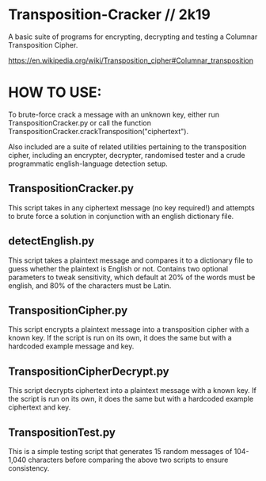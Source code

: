 # Transposition-Cracker // 2k19
                                                  
A basic suite of programs for encrypting, decrypting and testing a Columnar Transposition Cipher.

https://en.wikipedia.org/wiki/Transposition_cipher#Columnar_transposition 

# HOW TO USE:

To brute-force crack a message with an unknown key, either run TranspositionCracker.py or call the function TranspositionCracker.crackTransposition("ciphertext").

Also included are a suite of related utilities pertaining to the transposition cipher, including an encrypter, decrypter, randomised tester and a crude programmatic english-language detection setup.

  TranspositionCracker.py
 ----------------------
 This script takes in any ciphertext message (no key required!) and attempts to brute force a solution in conjunction with an english dictionary file. 

  detectEnglish.py
  -----------------
  This script takes a plaintext message and compares it to a dictionary file to guess whether the plaintext is English or not. Contains two optional parameters to tweak sensitivity, which default at 20% of the words must be english, and 80% of the characters must be Latin.
  
 
  TranspositionCipher.py
  ----------------------
  This script encrypts a plaintext message into a transposition cipher with a known key.
  If the script is run on its own, it does the same but with a hardcoded example message and key.

  
  TranspositionCipherDecrypt.py
  -----------------------------
  This script decrypts ciphertext into a plaintext message with a known key.
  If the script is run on its own, it does the same but with a hardcoded example ciphertext and key.
  
 
  TranspositionTest.py
  --------------------
  This is a simple testing script that generates 15 random messages of 104-1,040 characters before comparing the above two scripts  to ensure consistency.
